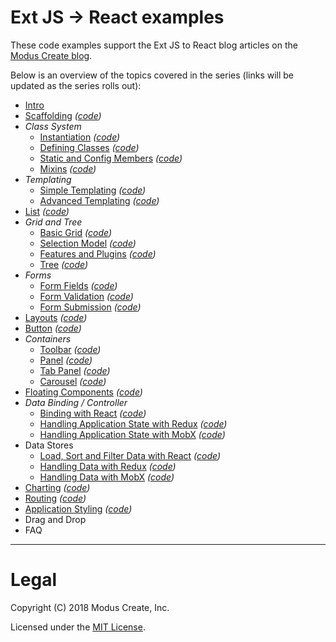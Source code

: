 # Ext JS -> React examples

These code examples support the Ext JS to React blog articles on the [Modus Create blog](https://moduscreate.com/blog/extjs_to_react_migration_to_open_source/).

Below is an overview of the topics covered in the series (links will be updated as the series rolls out):

 - [Intro](https://moduscreate.com/blog/extjs_to_react_migration_to_open_source/)
 - [Scaffolding](https://moduscreate.com/blog/ext-js-to-react-scaffolding/) *([code](./01-scaffolding))*
 - *Class System*
   - [Instantiation](https://moduscreate.com/blog/extjs-react-class-instantiation-code-style/) *([code](./02-instantiation))*
   - [Defining Classes](https://moduscreate.com/blog/ext-js-react-defining-classes/) *([code](./03-defining-classes))*
   - [Static and Config Members](https://moduscreate.com/blog/ext-js-react-static-config-members/) *([code](./04-static-and-config-members))*
   - [Mixins](https://moduscreate.com/blog/ext-js-react-mixins/) *([code](./05-mixins))*
 - *Templating*
   - [Simple Templating](https://moduscreate.com/blog/ext-js-react-simple-templating/) *([code](./06-templating))*
   - [Advanced Templating](https://moduscreate.com/blog/ext-js-react-advanced-templating/) *([code](./06-templating))*
 - [List](https://moduscreate.com/blog/ext-js-react-list/) *([code](./07-list))*
 - *Grid and Tree*
   - [Basic Grid](https://moduscreate.com/blog/ext-js-react-basic-grid/) *([code](./08-basic-grid))*
   - [Selection Model](https://moduscreate.com/blog/ext-js-react-selection-model/) *([code](./09-selection-model))*
   - [Features and Plugins](https://moduscreate.com/blog/ext-js-react-features-plugins/) *([code](./10-grid-features))*
   - [Tree](https://moduscreate.com/blog/ext-js-react-tree/) *([code](./11-tree))*
 - *Forms*
   - [Form Fields](https://moduscreate.com/blog/ext-js-react-form-fields/) *([code](./12-form-fields))*
   - [Form Validation](https://moduscreate.com/blog/ext-js-react-form-validations/) *([code](./13-form-validation))*
   - [Form Submission](https://moduscreate.com/blog/ext-js-react-form-submission/) *([code](./14-form-submission))*
 - [Layouts](https://moduscreate.com/blog/ext-js-react-layouts/) *([code](./15-layouts))*
 - [Button](https://moduscreate.com/blog/ext-js-react-button/) *([code](./16-buttons))*
 - *Containers*
   - [Toolbar](https://moduscreate.com/blog/ext-js-react-toolbar/) *([code](./17-toolbar))*
   - [Panel](https://moduscreate.com/blog/ext-js-to-react-panel/) *([code](./18-panel))*
   - [Tab Panel](https://moduscreate.com/blog/ext-js-to-react-tab-panel/) *([code](./19-tabpanel))*
   - [Carousel](https://moduscreate.com/blog/ext-js-to-react-carousel/) *([code](./20-carousel))*
 - [Floating Components](https://moduscreate.com/blog/ext-js-to-react-floating-components/) *([code](./21-floating-components))*
 - *Data Binding / Controller*
   - [Binding with React](https://moduscreate.com/blog/ext-js-to-react-binding-with-react/) *([code](./22-react-binding))*
   - [Handling Application State with Redux](https://moduscreate.com/blog/ext-js-to-react-handling-application-state-with-redux/) *([code](./23-redux-state))*
   - [Handling Application State with MobX](https://moduscreate.com/blog/ext-js-to-react-handling-application-state-with-mobx/) *([code](./24-mobx-state))*
 - Data Stores
   - [Load, Sort and Filter Data with React](https://moduscreate.com/blog/ext-js-to-react-load-sort-and-filter-data-with-react/) *([code](./25-react-data))*
   - [Handling Data with Redux](https://moduscreate.com/blog/ext-js-to-react-handling-data-with-redux/) *([code](./26-redux-data))*
   - [Handling Data with MobX](https://moduscreate.com/blog/ext-js-to-react-handling-data-with-mobx/) *([code](./27-mobx-data))*
 - [Charting](https://moduscreate.com/blog/ext-js-to-react-charting/) *([code](./28-charting))*
 - [Routing](https://moduscreate.com/blog/ext-js-to-react-routing/) *([code](./29-routing))*
 - [Application Styling](https://moduscreate.com/blog/ext-js-react-application-styling/) *([code](./30-application-styling))*
 - Drag and Drop
 - FAQ

---

# Legal
Copyright (C) 2018 Modus Create, Inc.

Licensed under the [MIT License](LICENSE.md).
